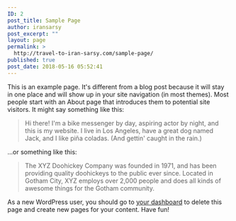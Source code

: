 ```yaml
---
ID: 2
post_title: Sample Page
author: iransarsy
post_excerpt: ""
layout: page
permalink: >
  http://travel-to-iran-sarsy.com/sample-page/
published: true
post_date: 2018-05-16 05:52:41
---
```

This is an example page. It's different from a blog post because it will stay in one place and will show up in your site navigation (in most themes). Most people start with an About page that introduces them to potential site visitors. It might say something like this:

<blockquote>Hi there! I'm a bike messenger by day, aspiring actor by night, and this is my website. I live in Los Angeles, have a great dog named Jack, and I like pi&#241;a coladas. (And gettin' caught in the rain.)</blockquote>

...or something like this:

<blockquote>The XYZ Doohickey Company was founded in 1971, and has been providing quality doohickeys to the public ever since. Located in Gotham City, XYZ employs over 2,000 people and does all kinds of awesome things for the Gotham community.</blockquote>

As a new WordPress user, you should go to <a href="http://travel-to-iran-sarsy.com/wp-admin/">your dashboard</a> to delete this page and create new pages for your content. Have fun!
